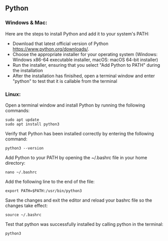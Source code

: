 
## Python

### Windows & Mac:
Here are the steps to install Python and add it to your system's PATH:

- Download that latest official version of Python https://www.python.org/downloads/.
- Choose the appropriate installer for your operating system (Windows: Windows x86-64 executable installer, macOS: macOS 64-bit installer)
- Run the installer, ensuring that you select "Add Python to PATH" during the installation
- After the installation has finisihed, open a terminal window and enter "python" to test that it is callable from the terminal 


### Linux:

Open a terminal window and install Python by running the following commands:


```
sudo apt update
sudo apt install python3
```

Verify that Python has been installed correctly by entering the following command:


```
python3 --version
```

Add Python to your PATH by opening the ~/.bashrc file in your home directory:

```
nano ~/.bashrc
```

Add the following line to the end of the file:

```
export PATH=$PATH:/usr/bin/python3
```


Save the changes and exit the editor and reload your bashrc file so the changes take effect: 

```
source ~/.bashrc
```

Test that python was successfully installed by calling python in the terminal:
```
python3
```
